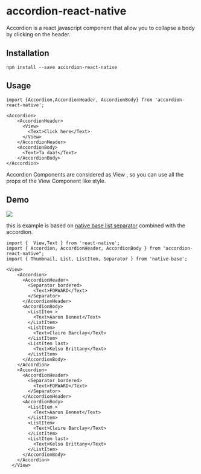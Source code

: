 # accordion-react-native

Accordion is a react javascript component that allow you to collapse a body by clicking on the header.

## Installation

    npm install --save accordion-react-native
    
    

## Usage

    import {Accordion,AccordionHeader, AccordionBody} from 'accordion-react-native';
    
    <Accordion>
	    <AccordionHeader>
	      <View>
	        <Text>Click here</Text>
	      </View>
	    </AccordionHeader>
	    <AccordionBody>
	      <Text>Ta daa!</Text>
	    </AccordionBody>
	</Accordion>
Accordion Components are considered as View , so you can use all the props of the View Component like style.

## Demo 

![](https://user-images.githubusercontent.com/15144618/35873278-282d7052-0b61-11e8-8041-f0046efe5c79.gif)

this is example is based on [native base list separator](https://docs.nativebase.io/Components.html#list-seperator-headref) combined with the accordion.
    
    import {  View,Text } from 'react-native';
    import { Accordion, AccordionHeader, AccordionBody } from "accordion-react-native";
    import { Thumbnail, List, ListItem, Separator } from 'native-base';
    
    <View>
        <Accordion>
          <AccordionHeader>
            <Separator bordered>
              <Text>FORWARD</Text>
            </Separator>
          </AccordionHeader>
          <AccordionBody>
            <ListItem >
              <Text>Aaron Bennet</Text>
            </ListItem>
            <ListItem>
              <Text>Claire Barclay</Text>
            </ListItem>
            <ListItem last>
              <Text>Kelso Brittany</Text>
            </ListItem>
          </AccordionBody>
        </Accordion>
        <Accordion>
          <AccordionHeader>
            <Separator bordered>
              <Text>FORWARD</Text>
            </Separator>
          </AccordionHeader>
          <AccordionBody>
            <ListItem >
              <Text>Aaron Bennet</Text>
            </ListItem>
            <ListItem>
              <Text>Claire Barclay</Text>
            </ListItem>
            <ListItem last>
              <Text>Kelso Brittany</Text>
            </ListItem>
          </AccordionBody>
        </Accordion>
      </View>

